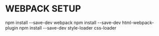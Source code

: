 # WEBPACK SETUP

npm install --save-dev webpack
npm install --save-dev html-webpack-plugin
npm install --save-dev style-loader css-loader
